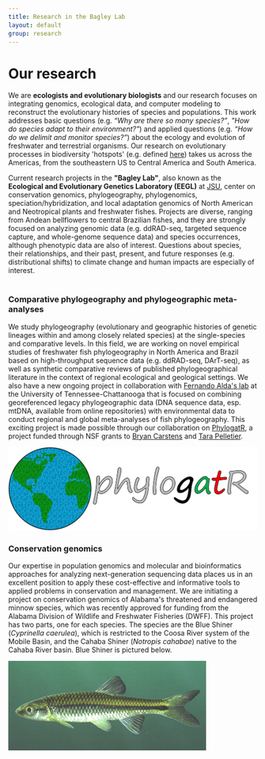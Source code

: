 ```yaml
---
title: Research in the Bagley Lab
layout: default
group: research
---
```


<div class="row">

# Our research
We are **ecologists and evolutionary biologists** and our research focuses on integrating genomics, ecological data, and computer modeling to reconstruct the evolutionary histories of species and populations. This work addresses basic questions (e.g. _“Why are there so many species?”_, _"How do species adapt to their environment?"_) and applied questions (e.g. _“How do we delimit and monitor species?”_) about the ecology and evolution of freshwater and terrestrial organisms. Our research on evolutionary processes in biodiversity 'hotspots' (e.g. defined [here](https://www.nature.com/articles/35002501)) takes us across the Americas, from the southeastern US to Central America and South America. 

Current research projects in the **"Bagley Lab"**, also known as the **Ecological and Evolutionary Genetics Laboratory (EEGL)** at [JSU](http://jsu.edu), center on conservation genomics, phylogeography, phylogenomics, speciation/hybridization, and local adaptation genomics of North American and Neotropical plants and freshwater fishes. Projects are diverse, ranging from Andean bellflowers to central Brazilian fishes, and they are strongly focused on analyzing genomic data (e.g. ddRAD-seq, targeted sequence capture, and whole-genome sequence data) and species occurrences, although phenotypic data are also of interest. Questions about species, their relationships, and their past, present, and future responses (e.g. distributional shifts) to climate change and human impacts are especially of interest.
<br>
<br>

</div>

<div class="row">

### Comparative phylogeography and phylogeographic meta-analyses

<div class="col-md-7 order-md-1">

We study phylogeography (evolutionary and geographic histories of genetic lineages within and among closely related species) at the single-species and comparative levels.
In this field, we are working on novel empirical studies of freshwater fish phylogeography in North America and Brazil based on high-throughput sequence data (e.g. ddRAD-seq, DArT-seq), as well as synthetic comparative reviews of published phylogeographical literature in the context of regional ecological and geological settings. 
We also have a new ongoing project in collaboration with [Fernando Alda's lab](http://fernandoalda.weebly.com) at the University of Tennessee-Chattanooga that is focused on combining georeferenced legacy phylogeographic data (DNA sequence data, esp. mtDNA, available from online repositories) with environmental data to conduct regional and global meta-analyses of fish phylogeography. This exciting project is made possible through our collaboration on [PhylogatR](https://phylogatr.org), a project funded through NSF grants to [Bryan Carstens](https://carstenslab.osu.edu) and [Tara Pelletier](https://sites.google.com/site/taraapelletier/).

</div>
<div class="col-md-5 order-md-2 align-self-center">
<img class="img-fluid" src="/static/img/PhylogatR_logo.png" alt="PhylogatR">
</div>
</div>

<div class="row">

### Conservation genomics

<div class="col-md-7 order-md-2">

Our expertise in population genomics and molecular and bioinformatics approaches for analyzing next-generation sequencing data places us in an excellent position to apply these cost-effective and informative tools to applied problems in conservation and management. 
We are initiating a project on conservation genomics of Alabama's threatened and endangered minnow species, which was recently approved for funding from the Alabama Division of Wildlife and Freshwater Fisheries (DWFF). 
This project has two parts, one for each species. The species are the Blue Shiner (_Cyprinella caerulea_), which is restricted to the Coosa River system of the Mobile Basin, and the Cahaba Shiner (_Notropis cahabae_) native to the Cahaba River basin. Blue Shiner is pictured below.

</div>
<div class="col-md-5 order-md-1 align-self-center">
<img class="img-fluid" src="/static/img/Shinerblue400A.jpg" alt="Blue Shiner">
</div>
</div>


